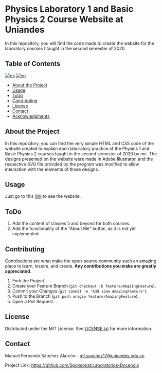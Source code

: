 # Physics Laboratory 1 and Basic Physics 2 Course Website at Uniandes

In this repository, you will find the code made to create the website for the laboratory courses I taught in the second semester of 2020.

## Table of Contents

[![es](https://img.shields.io/badge/lang-es-yellow.svg)](https://github.com/Spoksonat/Laboratorios-Docencia/blob/master/README.md)
[![en](https://img.shields.io/badge/lang-en-red.svg)](https://github.com/Spoksonat/Laboratorios-Docencia/blob/master/README.en.md)

- [About the Project](#about-the-project)
- [Usage](#usage)
- [ToDo](#todo)
- [Contributing](#contributing)
- [License](#license)
- [Contact](#contact)
- [Acknowledgments](#acknowledgments)

## About the Project

In this repository, you can find the very simple HTML and CSS code of the website created to explain each laboratory practice of the Physics 1 and Basic Physics 2 courses taught in the second semester of 2020 by me. The designs presented on the website were made in Adobe Illustrator, and the respective SVG file provided by the program was modified to allow interaction with the elements of those designs.

## Usage

Just go to this [link](https://spoksonat.github.io/Laboratorios-Docencia/) to see the website.

## ToDo

1. Add the content of classes 5 and beyond for both courses.
2. Add the functionality of the "About Me" button, as it is not yet implemented.

## Contributing

Contributions are what make the open-source community such an amazing place to learn, inspire, and create. **Any contributions you make are greatly appreciated**.

1. Fork the Project.
2. Create your Feature Branch (`git checkout -b feature/AmazingFeature`).
3. Commit your Changes (`git commit -m 'Add some AmazingFeature'`).
4. Push to the Branch (`git push origin feature/AmazingFeature`).
5. Open a Pull Request.

## License

Distributed under the MIT License. See [LICENSE.txt](LICENCE.txt) for more information.

## Contact

Manuel Fernando Sánchez Alarcón - mf.sanchez17@uniandes.edu.co

Project Link: https://github.com/Spoksonat/Laboratorios-Docencia

